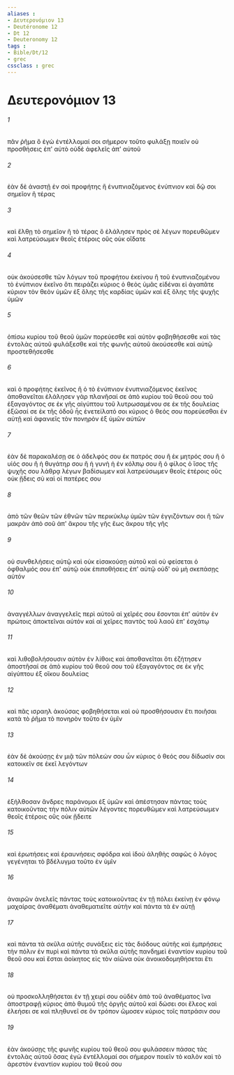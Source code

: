 ```yaml
---
aliases : 
- Δευτερονόμιον 13
- Deutéronome 12
- Dt 12
- Deuteronomy 12
tags : 
- Bible/Dt/12
- grec
cssclass : grec
---
```


# Δευτερονόμιον 13

###### 1
πᾶν ῥῆμα ὃ ἐγὼ ἐντέλλομαί σοι σήμερον τοῦτο φυλάξῃ ποιεῖν οὐ προσθήσεις ἐπ' αὐτὸ οὐδὲ ἀφελεῖς ἀπ' αὐτοῦ
###### 2
ἐὰν δὲ ἀναστῇ ἐν σοὶ προφήτης ἢ ἐνυπνιαζόμενος ἐνύπνιον καὶ δῷ σοι σημεῖον ἢ τέρας
###### 3
καὶ ἔλθῃ τὸ σημεῖον ἢ τὸ τέρας ὃ ἐλάλησεν πρὸς σὲ λέγων πορευθῶμεν καὶ λατρεύσωμεν θεοῖς ἑτέροις οὓς οὐκ οἴδατε
###### 4
οὐκ ἀκούσεσθε τῶν λόγων τοῦ προφήτου ἐκείνου ἢ τοῦ ἐνυπνιαζομένου τὸ ἐνύπνιον ἐκεῖνο ὅτι πειράζει κύριος ὁ θεὸς ὑμᾶς εἰδέναι εἰ ἀγαπᾶτε κύριον τὸν θεὸν ὑμῶν ἐξ ὅλης τῆς καρδίας ὑμῶν καὶ ἐξ ὅλης τῆς ψυχῆς ὑμῶν
###### 5
ὀπίσω κυρίου τοῦ θεοῦ ὑμῶν πορεύεσθε καὶ αὐτὸν φοβηθήσεσθε καὶ τὰς ἐντολὰς αὐτοῦ φυλάξεσθε καὶ τῆς φωνῆς αὐτοῦ ἀκούσεσθε καὶ αὐτῷ προστεθήσεσθε
###### 6
καὶ ὁ προφήτης ἐκεῖνος ἢ ὁ τὸ ἐνύπνιον ἐνυπνιαζόμενος ἐκεῖνος ἀποθανεῖται ἐλάλησεν γὰρ πλανῆσαί σε ἀπὸ κυρίου τοῦ θεοῦ σου τοῦ ἐξαγαγόντος σε ἐκ γῆς αἰγύπτου τοῦ λυτρωσαμένου σε ἐκ τῆς δουλείας ἐξῶσαί σε ἐκ τῆς ὁδοῦ ἧς ἐνετείλατό σοι κύριος ὁ θεός σου πορεύεσθαι ἐν αὐτῇ καὶ ἀφανιεῖς τὸν πονηρὸν ἐξ ὑμῶν αὐτῶν
###### 7
ἐὰν δὲ παρακαλέσῃ σε ὁ ἀδελφός σου ἐκ πατρός σου ἢ ἐκ μητρός σου ἢ ὁ υἱός σου ἢ ἡ θυγάτηρ σου ἢ ἡ γυνὴ ἡ ἐν κόλπῳ σου ἢ ὁ φίλος ὁ ἴσος τῆς ψυχῆς σου λάθρᾳ λέγων βαδίσωμεν καὶ λατρεύσωμεν θεοῖς ἑτέροις οὓς οὐκ ᾔδεις σὺ καὶ οἱ πατέρες σου
###### 8
ἀπὸ τῶν θεῶν τῶν ἐθνῶν τῶν περικύκλῳ ὑμῶν τῶν ἐγγιζόντων σοι ἢ τῶν μακρὰν ἀπὸ σοῦ ἀπ' ἄκρου τῆς γῆς ἕως ἄκρου τῆς γῆς
###### 9
οὐ συνθελήσεις αὐτῷ καὶ οὐκ εἰσακούσῃ αὐτοῦ καὶ οὐ φείσεται ὁ ὀφθαλμός σου ἐπ' αὐτῷ οὐκ ἐπιποθήσεις ἐπ' αὐτῷ οὐδ' οὐ μὴ σκεπάσῃς αὐτόν
###### 10
ἀναγγέλλων ἀναγγελεῖς περὶ αὐτοῦ αἱ χεῖρές σου ἔσονται ἐπ' αὐτὸν ἐν πρώτοις ἀποκτεῖναι αὐτόν καὶ αἱ χεῖρες παντὸς τοῦ λαοῦ ἐπ' ἐσχάτῳ
###### 11
καὶ λιθοβολήσουσιν αὐτὸν ἐν λίθοις καὶ ἀποθανεῖται ὅτι ἐζήτησεν ἀποστῆσαί σε ἀπὸ κυρίου τοῦ θεοῦ σου τοῦ ἐξαγαγόντος σε ἐκ γῆς αἰγύπτου ἐξ οἴκου δουλείας
###### 12
καὶ πᾶς ισραηλ ἀκούσας φοβηθήσεται καὶ οὐ προσθήσουσιν ἔτι ποιῆσαι κατὰ τὸ ῥῆμα τὸ πονηρὸν τοῦτο ἐν ὑμῖν
###### 13
ἐὰν δὲ ἀκούσῃς ἐν μιᾷ τῶν πόλεών σου ὧν κύριος ὁ θεός σου δίδωσίν σοι κατοικεῖν σε ἐκεῖ λεγόντων
###### 14
ἐξήλθοσαν ἄνδρες παράνομοι ἐξ ὑμῶν καὶ ἀπέστησαν πάντας τοὺς κατοικοῦντας τὴν πόλιν αὐτῶν λέγοντες πορευθῶμεν καὶ λατρεύσωμεν θεοῖς ἑτέροις οὓς οὐκ ᾔδειτε
###### 15
καὶ ἐρωτήσεις καὶ ἐραυνήσεις σφόδρα καὶ ἰδοὺ ἀληθὴς σαφῶς ὁ λόγος γεγένηται τὸ βδέλυγμα τοῦτο ἐν ὑμῖν
###### 16
ἀναιρῶν ἀνελεῖς πάντας τοὺς κατοικοῦντας ἐν τῇ πόλει ἐκείνῃ ἐν φόνῳ μαχαίρας ἀναθέματι ἀναθεματιεῖτε αὐτὴν καὶ πάντα τὰ ἐν αὐτῇ
###### 17
καὶ πάντα τὰ σκῦλα αὐτῆς συνάξεις εἰς τὰς διόδους αὐτῆς καὶ ἐμπρήσεις τὴν πόλιν ἐν πυρὶ καὶ πάντα τὰ σκῦλα αὐτῆς πανδημεὶ ἐναντίον κυρίου τοῦ θεοῦ σου καὶ ἔσται ἀοίκητος εἰς τὸν αἰῶνα οὐκ ἀνοικοδομηθήσεται ἔτι
###### 18
οὐ προσκολληθήσεται ἐν τῇ χειρί σου οὐδὲν ἀπὸ τοῦ ἀναθέματος ἵνα ἀποστραφῇ κύριος ἀπὸ θυμοῦ τῆς ὀργῆς αὐτοῦ καὶ δώσει σοι ἔλεος καὶ ἐλεήσει σε καὶ πληθυνεῖ σε ὃν τρόπον ὤμοσεν κύριος τοῖς πατράσιν σου
###### 19
ἐὰν ἀκούσῃς τῆς φωνῆς κυρίου τοῦ θεοῦ σου φυλάσσειν πάσας τὰς ἐντολὰς αὐτοῦ ὅσας ἐγὼ ἐντέλλομαί σοι σήμερον ποιεῖν τὸ καλὸν καὶ τὸ ἀρεστὸν ἐναντίον κυρίου τοῦ θεοῦ σου
